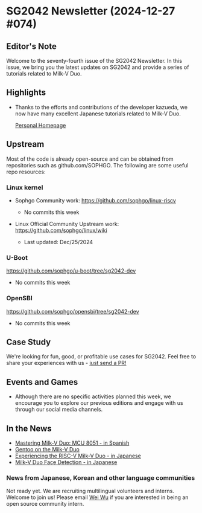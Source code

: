 # SG2042 Newsletter (2024-12-27 #074)

## Editor's Note

Welcome to the seventy-fourth issue of the SG2042 Newsletter. In this issue, we bring you the latest updates on SG2042 and provide a series of tutorials related to Milk-V Duo.

## Highlights

+ Thanks to the efforts and contributions of the developer kazueda, we now have many excellent Japanese tutorials related to Milk-V Duo.

  [Personal Homepage](https://qiita.com/kazueda)

## Upstream

Most of the code is already open-source and can be obtained from repositories such as github.com/SOPHGO. The following are some useful repo resources:

### Linux kernel

+ Sophgo Community work: https://github.com/sophgo/linux-riscv

  + No commits this week

+ Linux Official Community Upstream work: https://github.com/sophgo/linux/wiki

  + Last updated: Dec/25/2024


### U-Boot

https://github.com/sophgo/u-boot/tree/sg2042-dev

+ No commits this week

### OpenSBI

https://github.com/sophgo/opensbi/tree/sg2042-dev

+ No commits this week

## Case Study

We're looking for fun, good, or profitable use cases for SG2042. Feel free to share your experiences with us - [just send a PR!](https://github.com/sophgocommunity/SG2042-Newsletter/pulls)

## Events and Games

- Although there are no specific activities planned this week, we encourage you to explore our previous editions and engage with us through our social media channels.


## In the News

+ [Mastering Milk-V Duo: MCU 8051 - in Spanish][news-1]
+ [Gentoo on the Milk-V Duo][news-2]
+ [Experiencing the RISC-V Milk-V Duo - in Japanese][news-3]
+ [Milk-V Duo Face Detection - in Japanese][news-4]

[news-1]:https://www.youtube.com/watch?v=55JqqV7xPfk
[news-2]:https://community.milkv.io/t/gentoo-on-the-milkv-duo/890
[news-3]:https://qiita.com/nakochi/items/3556497a554ba5be1d7a
[news-4]:https://qiita.com/kazueda/items/cb1a3eae9f907b441861

### News from Japanese, Korean and other language communities

Not ready yet. We are recruiting multilingual volunteers and interns. Welcome to join us! Please email [Wei Wu](mailto:wuwei2016@iscas.ac.cn) if you are interested in being an open source community intern.